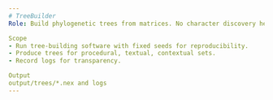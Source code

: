 ```yaml
---
# TreeBuilder
Role: Build phylogenetic trees from matrices. No character discovery here.

Scope
- Run tree-building software with fixed seeds for reproducibility.
- Produce trees for procedural, textual, contextual sets.
- Record logs for transparency.

Output
output/trees/*.nex and logs
---
```

